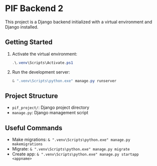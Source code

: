 # PIF Backend 2

This project is a Django backend initialized with a virtual environment and Django installed.

## Getting Started

1. Activate the virtual environment:
   ```powershell
   .\.venv\Scripts\Activate.ps1
   ```
2. Run the development server:
   ```powershell
   & ".venv\Scripts\python.exe" manage.py runserver
   ```

## Project Structure
- `pif_project/`: Django project directory
- `manage.py`: Django management script

## Useful Commands
- Make migrations: `& ".venv\Scripts\python.exe" manage.py makemigrations`
- Migrate: `& ".venv\Scripts\python.exe" manage.py migrate`
- Create app: `& ".venv\Scripts\python.exe" manage.py startapp <appname>`
